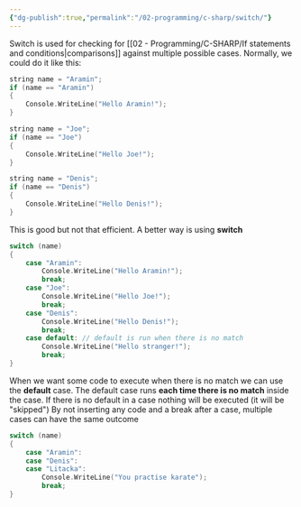 ```yaml
---
{"dg-publish":true,"permalink":"/02-programming/c-sharp/switch/"}
---
```


Switch is used for checking for [[02 - Programming/C-SHARP/If statements and conditions\|comparisons]] against multiple possible cases. Normally, we could do it like this:

```Cpp
string name = "Aramin";
if (name == "Aramin")
{
	Console.WriteLine("Hello Aramin!");
}

string name = "Joe";
if (name == "Joe")
{
	Console.WriteLine("Hello Joe!");
}

string name = "Denis";
if (name == "Denis")
{
	Console.WriteLine("Hello Denis!");
}
```

This is good but not that efficient. A better way is using **switch**

```Cpp
switch (name)
{
	case "Aramin":
		Console.WriteLine("Hello Aramin!");
		break;
	case "Joe":
		Console.WriteLine("Hello Joe!");
		break;
	case "Denis":
		Console.WriteLine("Hello Denis!");
		break;
	case default: // default is run when there is no match
		Console.WriteLine("Hello stranger!");
		break;
}
```

When we want some code to execute when there is no match we can use the **default** case. The default case runs **each time there is no match** inside the case. If there is no default in a case nothing will be executed (it will be "skipped")
By not inserting any code and a break after a case, multiple cases can have the same outcome

```Cpp
switch (name)
{
	case "Aramin":
	case "Denis":
	case "Litacka":
		Console.WriteLine("You practise karate");
		break;
}
```